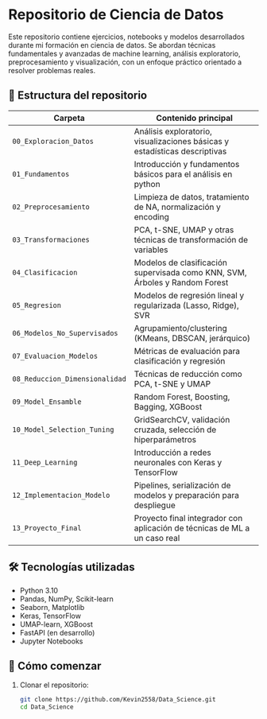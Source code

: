 # Repositorio de Ciencia de Datos

Este repositorio contiene ejercicios, notebooks y modelos desarrollados durante mi formación en ciencia de datos. Se abordan técnicas fundamentales y avanzadas de machine learning, análisis exploratorio, preprocesamiento y visualización, con un enfoque práctico orientado a resolver problemas reales.

## 📁 Estructura del repositorio

| Carpeta                         | Contenido principal                                                                 |
|---------------------------------|-------------------------------------------------------------------------------------|
| `00_Exploracion_Datos`          | Análisis exploratorio, visualizaciones básicas y estadísticas descriptivas          |
| `01_Fundamentos`                | Introducción y fundamentos básicos para el análisis en python                       |
| `02_Preprocesamiento`           | Limpieza de datos, tratamiento de NA, normalización y encoding                      |
| `03_Transformaciones`           | PCA, t-SNE, UMAP y otras técnicas de transformación de variables                    |
| `04_Clasificacion`              | Modelos de clasificación supervisada como KNN, SVM, Árboles y Random Forest         |
| `05_Regresion`                  | Modelos de regresión lineal y regularizada (Lasso, Ridge), SVR                      |
| `06_Modelos_No_Supervisados`    | Agrupamiento/clustering (KMeans, DBSCAN, jerárquico)                                |
| `07_Evaluacion_Modelos`         | Métricas de evaluación para clasificación y regresión                               |
| `08_Reduccion_Dimensionalidad`  | Técnicas de reducción como PCA, t-SNE y UMAP                                        |
| `09_Model_Ensamble`             | Random Forest, Boosting, Bagging, XGBoost                                           |
| `10_Model_Selection_Tuning`     | GridSearchCV, validación cruzada, selección de hiperparámetros                      |
| `11_Deep_Learning`              | Introducción a redes neuronales con Keras y TensorFlow                              |
| `12_Implementacion_Modelo`      | Pipelines, serialización de modelos y preparación para despliegue                   |
| `13_Proyecto_Final`             | Proyecto final integrador con aplicación de técnicas de ML a un caso real           |

## 🛠️ Tecnologías utilizadas

- Python 3.10
- Pandas, NumPy, Scikit-learn
- Seaborn, Matplotlib
- Keras, TensorFlow
- UMAP-learn, XGBoost
- FastAPI (en desarrollo)
- Jupyter Notebooks

## 🚀 Cómo comenzar

1. Clonar el repositorio:
   ```bash
   git clone https://github.com/Kevin2558/Data_Science.git
   cd Data_Science
